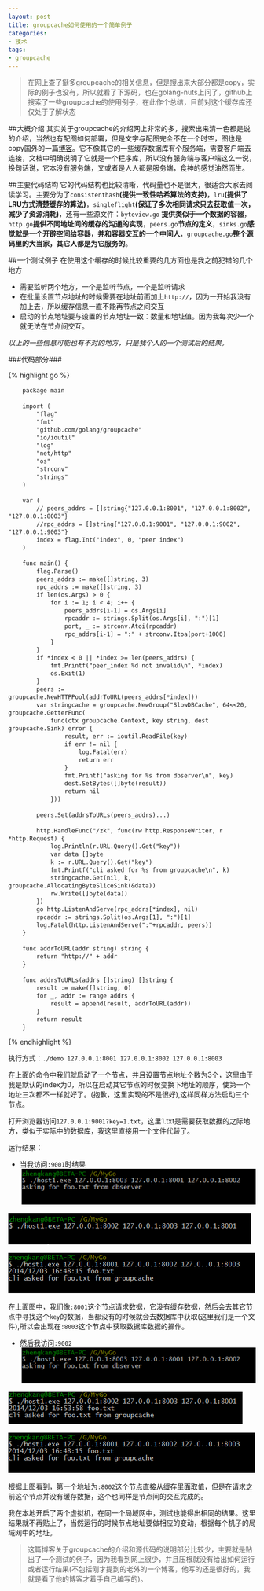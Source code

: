 ```yaml
---
layout: post
title: groupcache如何使用的一个简单例子
categories:
- 技术
tags:
- groupcache
---
```

>在网上查了挺多groupcache的相关信息，但是搜出来大部分都是copy，实际的例子也没有，所以就看了下源码，也在golang-nuts上问了，github上搜索了一些groupcache的使用例子，在此作个总结，目前对这个缓存库还仅处于了解状态

##大概介绍
其实关于groupcache的介绍网上非常的多，搜索出来清一色都是说的介绍，当然也有配图如何部署，但是文字与配图完全不在一个时空，图也是copy国外的一篇[博客](http://www.capotej.com/blog/2013/07/28/playing-with-groupcache/)。它不像其它的一些缓存数据库有个服务端，需要客户端去连接，文档中明确说明了它就是一个程序库，所以没有服务端与客户端这么一说，换句话说，它本没有服务端，又或者是人人都是服务端，食神的感觉油然而生。

##主要代码结构
它的代码结构也比较清晰，代码量也不是很大，很适合大家去阅读学习。主要分为了`consistenthash`**(提供一致性哈希算法的支持)**，`lru`**(提供了LRU方式清楚缓存的算法)**，`singleflight`**(保证了多次相同请求只去获取值一次，减少了资源消耗)**，还有一些源文件：`byteview.go` **提供类似于一个数据的容器**，`http.go`**提供不同地址间的缓存的沟通的实现**，`peers.go`**节点的定义**，`sinks.go`**感觉就是一个开辟空间给容器，并和容器交互的一个中间人**，`groupcache.go`**整个源码里的大当家，其它人都是为它服务的**。

##一个测试例子
在使用这个缓存的时候比较重要的几方面也是我之前犯错的几个地方

* 需要监听两个地方，一个是监听节点，一个是监听请求
* 在批量设置节点地址的时候需要在地址前面加上`http://`，因为一开始我没有加上去，所以缓存信息一直不能再节点之间交互
* 启动的节点地址要与设置的节点地址一致：数量和地址值。因为我每次少一个就无法在节点间交互。

*以上的一些信息可能也有不对的地方，只是我个人的一个测试后的结果。*

###代码部分###

{% highlight go %}

		package main

		import (
			"flag"
			"fmt"
			"github.com/golang/groupcache"
			"io/ioutil"
			"log"
			"net/http"
			"os"
			"strconv"
			"strings"
		)
		
		var (
			// peers_addrs = []string{"127.0.0.1:8001", "127.0.0.1:8002", "127.0.0.1:8003"}
			//rpc_addrs = []string{"127.0.0.1:9001", "127.0.0.1:9002", "127.0.0.1:9003"}
			index = flag.Int("index", 0, "peer index")
		)
		
		func main() {
			flag.Parse()
			peers_addrs := make([]string, 3)
			rpc_addrs := make([]string, 3)
			if len(os.Args) > 0 {
				for i := 1; i < 4; i++ {
					peers_addrs[i-1] = os.Args[i]
					rpcaddr := strings.Split(os.Args[i], ":")[1]
					port, _ := strconv.Atoi(rpcaddr)
					rpc_addrs[i-1] = ":" + strconv.Itoa(port+1000)
				}
			}
			if *index < 0 || *index >= len(peers_addrs) {
				fmt.Printf("peer_index %d not invalid\n", *index)
				os.Exit(1)
			}
			peers := groupcache.NewHTTPPool(addrToURL(peers_addrs[*index]))
			var stringcache = groupcache.NewGroup("SlowDBCache", 64<<20, groupcache.GetterFunc(
				func(ctx groupcache.Context, key string, dest groupcache.Sink) error {
					result, err := ioutil.ReadFile(key)
					if err != nil {
						log.Fatal(err)
						return err
					}
					fmt.Printf("asking for %s from dbserver\n", key)
					dest.SetBytes([]byte(result))
					return nil
				}))
		
			peers.Set(addrsToURLs(peers_addrs)...)
		
			http.HandleFunc("/zk", func(rw http.ResponseWriter, r *http.Request) {
				log.Println(r.URL.Query().Get("key"))
				var data []byte
				k := r.URL.Query().Get("key")
				fmt.Printf("cli asked for %s from groupcache\n", k)
				stringcache.Get(nil, k, groupcache.AllocatingByteSliceSink(&data))
				rw.Write([]byte(data))
			})
			go http.ListenAndServe(rpc_addrs[*index], nil)
			rpcaddr := strings.Split(os.Args[1], ":")[1]
			log.Fatal(http.ListenAndServe(":"+rpcaddr, peers))
		}
		
		func addrToURL(addr string) string {
			return "http://" + addr
		}
		
		func addrsToURLs(addrs []string) []string {
			result := make([]string, 0)
			for _, addr := range addrs {
				result = append(result, addrToURL(addr))
			}
			return result
		}


{% endhighlight %}

执行方式：`./demo 127.0.0.1:8001 127.0.0.1:8002 127.0.0.1:8003`

在上面的命令中我们就启动了一个节点，并且设置节点地址个数为3个，这里由于我是默认的index为0，所以在启动其它节点的时候变换下地址的顺序，使第一个地址三次都不一样就好了。(抱歉，这里实现的不是很好),这样同样方法启动三个节点。

打开浏览器访问`127.0.0.1:9001?key=1.txt`，这里1.txt是需要获取数据的之际地方，类似于实际中的数据库，我这里直接用一个文件代替了。

运行结果：

* 当我访问`:9001`时结果
 ![](/image/2014blog/20141203_0.PNG)

 ![](/image/2014blog/20141203_1.PNG)

 ![](/image/2014blog/20141203_2.PNG)

在上面图中，我们像`:8001`这个节点请求数据，它没有缓存数据，然后会去其它节点中寻找这个`key`的数据，当都没有的时候就会去数据库中获取(这里我们是一个文件),所以会出现在`:8003`这个节点中获取数据库数据的操作。

* 然后我访问`:9002`
 ![](/image/2014blog/20141203_0.PNG)

 ![](/image/2014blog/20141203_3.PNG)

 ![](/image/2014blog/20141203_2.PNG)

根据上图看到，第一个地址为`:8002`这个节点直接从缓存里面取值，但是在请求之前这个节点并没有缓存数据，这个也同样是节点间的交互完成的。

我在本地开启了两个虚拟机，在同一个局域网中，测试也能得出相同的结果。这里结果就不再贴上了，当然运行的时候节点地址要做相应的变动，根据每个机子的局域网中的地址。
>这篇博客关于groupcache的介绍和源代码的说明部分比较少，主要就是贴出了一个测试的例子，因为我看到网上很少，并且压根就没有给出如何运行或者运行结果(不包括刚才提到的老外的一个博客，他写的还是很好的，我就是看了他的博客才着手自己编写的)。